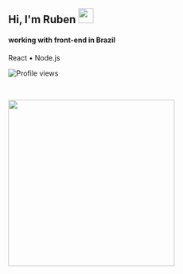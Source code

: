 <div align=>
   <h2><strong>Hi, I'm Ruben <img src="https://media.giphy.com/media/hvRJCLFzcasrR4ia7z/giphy.gif" width="30" ></strong></h2>
   <h4>working with front-end in Brazil</h4>
</div>

<p>React • Node.js</p>

<p align=""> <img src="https://komarev.com/ghpvc/?username=RubenFontes&color=blue" alt="Profile views" /> </p>

<br>

<p align="">
<img width="334px" src="https://github-readme-stats.vercel.app/api/top-langs/?username=RubenFontes&layout=compact&theme=github_dark"/>
</p>
